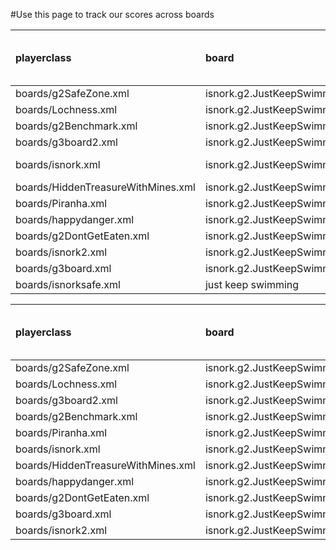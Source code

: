 #Use this page to track our scores across boards

|playerclass|board| radius| dimension| divers|Average Score Per Player|Penalty|Max Score Per Diver|Percentage|Change|
|:----------|:----|:------|:---------|:------|:-----------------------|:------|:------------------|:---------|:-----|
| boards/g2SafeZone.xml| isnork.g2.JustKeepSwimming|6 |30|20| 820.697619 |0 |827|0.99| Up .04 |
| boards/Lochness.xml| isnork.g2.JustKeepSwimming|6 |30|20| 20000 |0 |1000|1 | up  |
| boards/g2Benchmark.xml| isnork.g2.JustKeepSwimming|6 |30|20|503.5547619|0 |1577|0.31| Up .03 |
| boards/g3board2.xml| isnork.g2.JustKeepSwimming|6 |30|20|27.2047619|0 |39|0.69| Same |
| boards/isnork.xml| isnork.g2.JustKeepSwimming|6 |30|20|-34.375|0 |282|-.012| Down .11 |
| boards/HiddenTreasureWithMines.xml| isnork.g2.JustKeepSwimming|6 |30|20|914.2690476|0 |1087|.84| Up .8 |
| boards/Piranha.xml| isnork.g2.JustKeepSwimming|6 |30|20| 1634.52381 |0 |1750|.934| Up .18|
| boards/happydanger.xml| isnork.g2.JustKeepSwimming|6 |30|20|35.40238095|0 |139|.25| Up 1 |
| boards/g2DontGetEaten.xml| isnork.g2.JustKeepSwimming|6 |30|20|-862.8928571|0 |1127|-.76| up 1.3 |
| boards/isnork2.xml| isnork.g2.JustKeepSwimming|6 |30|20|-396.8375|0 |140|-2.834553571|Up 2 |
| boards/g3board.xml| isnork.g2.JustKeepSwimming|6 |30|20|-83.56428571|0 |39|-2.1| Up 2 |
|boards/isnorksafe.xml | just keep swimming | 6 | 30 | 20 | 272.0225 | 0 | 401 | .67 | up .07 |

| playerclass |board| radius | dimension | divers |Score|Penalty|Average Score Per Diver|Percentage|
|:------------|:----|:-------|:----------|:-------|:----|:------|:----------------------|:---------|
| boards/g2SafeZone.xml | isnork.g2.JustKeepSwimming |6 |30|1 |652.8|0 |827|0.789359129|
| boards/Lochness.xml | isnork.g2.JustKeepSwimming |6 |30|1 |460|0 |1000|0.46|
| boards/g3board2.xml | isnork.g2.JustKeepSwimming |6 |30|1 |15.01|0 |39|0.384871795|
| boards/g2Benchmark.xml | isnork.g2.JustKeepSwimming |6 |30|1 |472.1|0 |1577|0.299365885|
| boards/Piranha.xml | isnork.g2.JustKeepSwimming |6 |30|1 |346.9|0 |1750|0.198228571|
| boards/isnork.xml | isnork.g2.JustKeepSwimming |6 |30|1 |14.54|0 |282|0.051560284|
| boards/HiddenTreasureWithMines.xml | isnork.g2.JustKeepSwimming |6 |30|1 |50.2|0 |1087|0.046182153|
| boards/happydanger.xml | isnork.g2.JustKeepSwimming |6 |30|1 |-49.62|0 |139|-0.356978417|
| boards/g2DontGetEaten.xml | isnork.g2.JustKeepSwimming |6 |30|1 |-472.7|0 |1127|-0.419432121|
| boards/g3board.xml | isnork.g2.JustKeepSwimming |6 |30|1 |-58.95|0 |39|-1.511538462|
|boards/isnork2.xml | isnork.g2.JustKeepSwimming |6 |30|1 |-279.1|0 |140|-1.993571429|